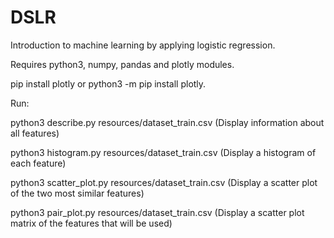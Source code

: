 # DSLR
Introduction to machine learning by applying logistic regression.

Requires python3, numpy, pandas and plotly modules.

pip install plotly or python3 -m pip install plotly.

Run:

python3 describe.py resources/dataset_train.csv (Display information about all features)

python3 histogram.py resources/dataset_train.csv (Display a histogram of each feature)

python3 scatter_plot.py resources/dataset_train.csv (Display a scatter plot of the two most similar features)

python3 pair_plot.py resources/dataset_train.csv (Display a scatter plot matrix of the features that will be used)
